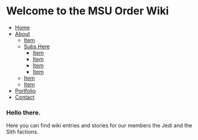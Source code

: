 <!DOCTYPE html>
<html>
<head>
  <link rel=“stylesheet”  href="order.css">

</head>
<body>
<h1> Welcome to the MSU Order Wiki </h1>

<div class="nav">
<ul class="dropmenu">
  <li><a href="#">Home</a></li>
  <li class="dir"><a href="#">About</a><ul>
    <li><a href="#">Item</a></li>
    <li class="dir"><a href="#">Subs Here</a><ul>
      <li><a href="#">Item</a></li>
      <li><a href="#">Item</a></li>
      <li><a href="#">Item</a></li>
      <li><a href="#">Item</a></li>
    </ul></li>
    <li><a href="#">Item</a></li>
    <li><a href="#">Item</a></li>
  </ul></li>
  <li><a href="#">Portfolio</a></li>
  <li><a href="#">Contact</a></li>
</ul>
</div>

<h3> Hello there. </h3>
<p>Here you can find wiki entries and stories for our members the Jedi and the Sith factions.</p>

</body>
</html>
